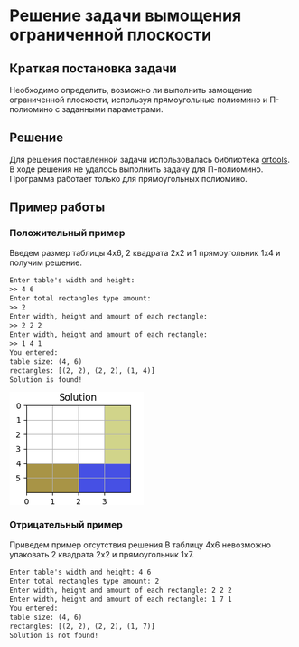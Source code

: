 # Решение задачи вымощения ограниченной плоскости 

## Краткая постановка задачи
Необходимо определить, возможно ли выполнить замощение ограниченной плоскости, используя прямоугольные полиомино и П-полиомино с заданными параметрами.

## Решение
Для решения поставленной задачи использовалась библиотека [ortools](https://developers.google.com/optimization/cp/cp_solver). 
В ходе решения не удалось выполнить задачу для П-полиомино. Программа работает только для прямоугольных полиомино. 

## Пример работы
### Положительный пример
Введем размер таблицы 4х6, 2 квадрата 2х2 и 1 прямоугольник 1х4 и получим решение. 
```
Enter table's width and height: 
>> 4 6
Enter total rectangles type amount: 
>> 2
Enter width, height and amount of each rectangle: 
>> 2 2 2
Enter width, height and amount of each rectangle: 
>> 1 4 1
You entered:
table size: (4, 6)
rectangles: [(2, 2), (2, 2), (1, 4)]
Solution is found!
```
![](images/example_solution.png)

### Отрицательный пример
Приведем пример отсутствия решения
В таблицу 4х6 невозможно упаковать 2 квадрата 2х2 и прямоугольник 1х7.
```
Enter table's width and height: 4 6
Enter total rectangles type amount: 2
Enter width, height and amount of each rectangle: 2 2 2
Enter width, height and amount of each rectangle: 1 7 1
You entered:
table size: (4, 6)
rectangles: [(2, 2), (2, 2), (1, 7)]
Solution is not found!
```